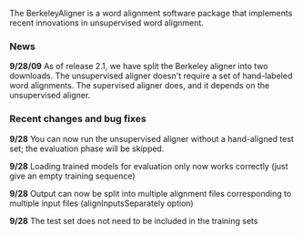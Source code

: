 The BerkeleyAligner is a word alignment software package that implements recent innovations in unsupervised word alignment.

### News ###

**9/28/09** As of release 2.1, we have split the Berkeley aligner into two downloads.  The unsupervised aligner doesn't require a set of hand-labeled word alignments.  The supervised aligner does, and it depends on the unsupervised aligner.

### Recent changes and bug fixes ###

**9/28** You can now run the unsupervised aligner without a hand-aligned test set; the evaluation phase will be skipped.

**9/28** Loading trained models for evaluation only now works correctly (just give an empty training sequence)

**9/28** Output can now be split into multiple alignment files corresponding to multiple input files (alignInputsSeparately option)

**9/28** The test set does not need to be included in the training sets